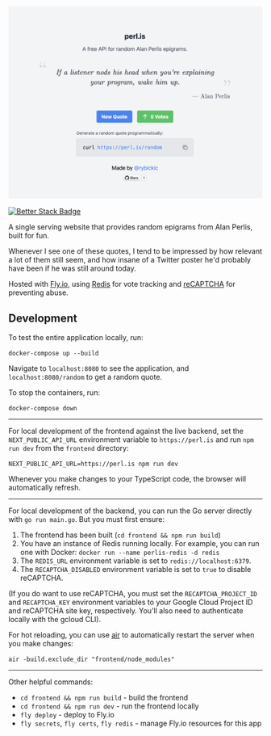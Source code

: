 [![](./screenshot.png)](https://perl.is)

[![Better Stack Badge](https://uptime.betterstack.com/status-badges/v1/monitor/1j5mg.svg)](https://uptime.betterstack.com/?utm_source=status_badge)

A single serving website that provides random epigrams from Alan Perlis, built for fun.

Whenever I see one of these quotes, I tend to be impressed by how relevant a lot of them still seem, and how insane of a Twitter poster he'd probably have been if he was still around today.

Hosted with [Fly.io](https://fly.io/), using [Redis](https://redis.io/) for vote tracking and [reCAPTCHA](https://www.google.com/recaptcha/about/) for preventing abuse.

## Development

To test the entire application locally, run:

```
docker-compose up --build
```

Navigate to `localhost:8080` to see the application, and `localhost:8080/random` to get a random quote.

To stop the containers, run:

```
docker-compose down
```

----

For local development of the frontend against the live backend, set the `NEXT_PUBLIC_API_URL` environment variable to `https://perl.is` and run `npm run dev` from the `frontend` directory:

```
NEXT_PUBLIC_API_URL=https://perl.is npm run dev
```

Whenever you make changes to your TypeScript code, the browser will automatically refresh.

----

For local development of the backend, you can run the Go server directly with `go run main.go`. But you must first ensure:

1. The frontend has been built (`cd frontend && npm run build`)
2. You have an instance of Redis running locally. For example, you can run one with Docker: `docker run --name perlis-redis -d redis`
3. The `REDIS_URL` environment variable is set to `redis://localhost:6379`.
4. The `RECAPTCHA_DISABLED` environment variable is set to `true` to disable reCAPTCHA.

(If you do want to use reCAPTCHA, you must set the `RECAPTCHA_PROJECT_ID` and `RECAPTCHA_KEY` environment variables to your Google Cloud Project ID and reCAPTCHA site key, respectively. You'll also need to authenticate locally with the gcloud CLI).

For hot reloading, you can use [air](https://github.com/air-verse/air) to automatically restart the server when you make changes:

```
air -build.exclude_dir "frontend/node_modules"
```

----

Other helpful commands:

* `cd frontend && npm run build` - build the frontend
* `cd frontend && npm run dev` - run the frontend locally
* `fly deploy` - deploy to Fly.io
* `fly secrets`, `fly certs`, `fly redis` - manage Fly.io resources for this app

